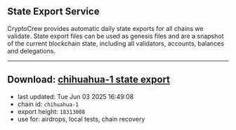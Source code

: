## State Export Service
CryptoCrew provides automatic daily state exports for all chains we validate. State export files can be used as genesis files and are a snapshot of the current blockchain state, including all validators, accounts, balances and delegations.

---
**Download: [chihuahua-1 state export](https://dl-eu2.ccvalidators.com/SERVICE/chihuahua/chihuahua-1_export_18313008.json)**
---

- last updated: Tue Jun 03 2025 16:49:08
- chain id: `chihuahua-1`
- export height: `18313008`
- use for: airdrops, local tests, chain recovery
